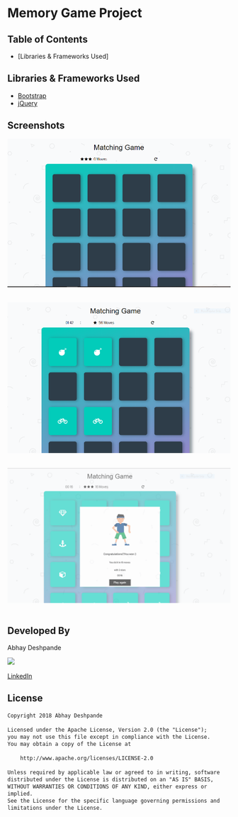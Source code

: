 # Memory Game Project

## Table of Contents

- [Libraries & Frameworks Used]

## Libraries & Frameworks Used

- [Bootstrap](http://getbootstrap.com/)
- [jQuery](https://jquery.com)

## Screenshots

<img src="./screenshots/image1.PNG">&ensp;

<img src="./screenshots/image4.PNG">&ensp;

<img src="./screenshots/image5.PNG">&ensp;

## Developed By

Abhay Deshpande

<img src="https://github.com/abhaydee.png" width="20%">

[LinkedIn](https://linkedin.com/in/abhaydee)

## License

    Copyright 2018 Abhay Deshpande

    Licensed under the Apache License, Version 2.0 (the "License");
    you may not use this file except in compliance with the License.
    You may obtain a copy of the License at

        http://www.apache.org/licenses/LICENSE-2.0

    Unless required by applicable law or agreed to in writing, software
    distributed under the License is distributed on an "AS IS" BASIS,
    WITHOUT WARRANTIES OR CONDITIONS OF ANY KIND, either express or implied.
    See the License for the specific language governing permissions and
    limitations under the License.
